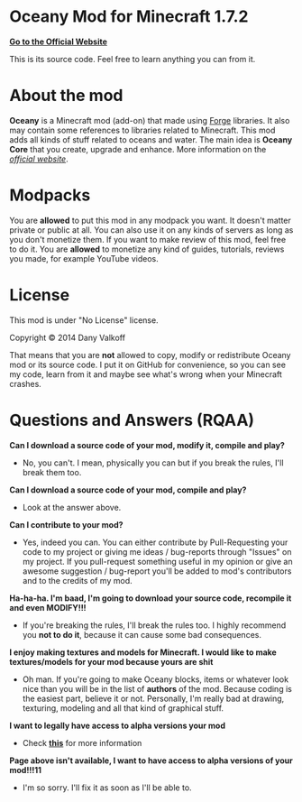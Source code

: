 Oceany Mod for Minecraft 1.7.2
======
[**Go to the Official Website**](http://mods.hoppix.ru)

This is its source code. Feel free to learn anything you can from it.

About the mod
======
**Oceany** is a Minecraft mod (add-on) that made using [Forge](http://files.minecraftforge.net/) libraries.
It also may contain some references to libraries related to Minecraft.
This mod adds all kinds of stuff related to oceans and water.
The main idea is **Oceany Core** that you create, upgrade and enhance.
More information on the [*official website*](http://mods.hoppix.ru).

Modpacks
======
You are **allowed** to put this mod in any modpack you want. It doesn't matter private or public at all.
You can also use it on any kinds of servers as long as you don't monetize them.
If you want to make review of this mod, feel free to do it. You are **allowed** to monetize any kind of
guides, tutorials, reviews you made, for example YouTube videos.

License
======
This mod is under "No License" license.

Copyright © 2014 Dany Valkoff

That means that you are **not** allowed to copy, modify or redistribute Oceany mod
or its source code. I put it on GitHub for convenience, so you can see my code,
learn from it and maybe see what's wrong when your Minecraft crashes.

Questions and Answers (RQAA)
======
**Can I download a source code of your mod, modify it, compile and play?**
- No, you can't. I mean, physically you can but if you break the rules, I'll break them too.

**Can I download a source code of your mod, compile and play?**
- Look at the answer above.

**Can I contribute to your mod?**
- Yes, indeed you can. You can either contribute by Pull-Requesting your code to my project or
giving me ideas / bug-reports through "Issues" on my project. If you pull-request something
useful in my opinion or give an awesome suggestion / bug-report you'll be added to mod's
contributors and to the credits of my mod.

**Ha-ha-ha. I'm baad, I'm going to download your source code, recompile it and even MODIFY!!!**
- If you're breaking the rules, I'll break the rules too. I highly recommend you **not to do it**,
because it can cause some bad consequences.

**I enjoy making textures and models for Minecraft. I would like to make textures/models for your mod because yours are shit**
- Oh man. If you're going to make Oceany blocks, items or whatever look nice than you will be in the list
of **authors** of the mod. Because coding is the easiest part, believe it or not. Personally, I'm really
bad at drawing, texturing, modeling and all that kind of graphical stuff.

**I want to legally have access to alpha versions your mod**
- Check [**this**](http://mods.hoppix.ru/donate) for more information

**Page above isn't available, I want to have access to alpha versions of your mod!!!11**
- I'm so sorry. I'll fix it as soon as I'll be able to.